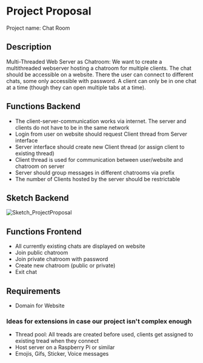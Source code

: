 # Project Proposal

Project name:
Chat Room

## Description
Multi-Threaded Web Server as Chatroom: We want to create a multithreaded webserver 
hosting a chatroom for multiple clients. The chat should be accessible on a website. 
There the user can connect to different chats, some only accessible with password.
A client can only be in one chat at a time (though they can open multiple tabs at a time).


## Functions Backend
* The client-server-communication works via internet. The server and clients do not have to be in the same network
* Login from user on website should request Client thread from Server interface
* Server interface should create new Client thread (or assign client to existing thread)
* Client thread is used for communication between user/website and chatroom on server
* Server should group messages in different chatrooms via prefix
* The number of Clients hosted by the server should be restrictable


## Sketch Backend
![Sketch_ProjectProposal](Sketch_ProjectProposal.png)


## Functions Frontend
* All currently existing chats are displayed on website
* Join public chatroom 
* Join private chatroom with password
* Create new chatroom (public or private)
* Exit chat

  
## Requirements
* Domain for Website


### Ideas for extensions in case our project isn't complex enough
* Thread pool: All treads are created before used, clients get assigned to existing tread when they connect
* Host server on a Raspberry Pi or similar
* Emojis, Gifs, Sticker, Voice messages
